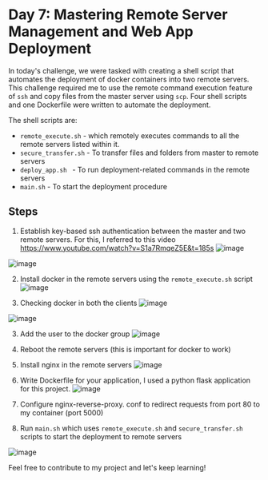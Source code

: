 # Day 7: Mastering Remote Server Management and Web App Deployment

In today's challenge, we were tasked with creating a shell script that automates the deployment of docker containers into two remote servers. This challenge required me to use the remote command execution feature of `ssh`  and copy files from the master server using `scp`. Four shell scripts and one Dockerfile were written to automate the deployment.

The shell scripts are:
- `remote_execute.sh` - which remotely executes commands to all the remote servers listed within it.
- `secure_transfer.sh` - To transfer files and folders from master to remote servers
- `deploy_app.sh ` - To run deployment-related commands in the remote servers
- `main.sh` - To start the deployment procedure

## Steps
1. Establish key-based ssh authentication between the master and two remote servers. For this, I referred to this video https://www.youtube.com/watch?v=S1a7RmqeZ5E&t=185s
![image](https://github.com/sakshirathoree/BashBlaze-7-Days-of-Bash-Scripting-Challenge/assets/67737704/9294fb64-669a-4772-9997-ce13b9201e70)

![image](https://github.com/sakshirathoree/BashBlaze-7-Days-of-Bash-Scripting-Challenge/assets/67737704/4cd2685c-9917-47ab-9ed6-ca715820fa59)

2. Install docker in the remote servers using the `remote_execute.sh` script
![image](https://github.com/sakshirathoree/BashBlaze-7-Days-of-Bash-Scripting-Challenge/assets/67737704/00434b00-cf15-4139-83a7-fda5fcb24ca2)

3. Checking docker in both the clients
![image](https://github.com/sakshirathoree/BashBlaze-7-Days-of-Bash-Scripting-Challenge/assets/67737704/4f684671-62a7-4051-8361-3ee655f5a23f)

![image](https://github.com/sakshirathoree/BashBlaze-7-Days-of-Bash-Scripting-Challenge/assets/67737704/5d03e543-0037-445c-923d-9e31146d52fc)

3. Add the user to the docker group
![image](https://github.com/sakshirathoree/BashBlaze-7-Days-of-Bash-Scripting-Challenge/assets/67737704/c87692ce-d29f-49be-b507-7c47f9324b7c)


4. Reboot the remote servers (this is important for docker to work)
5. Install nginx in the remote servers
![image](https://github.com/sakshirathoree/BashBlaze-7-Days-of-Bash-Scripting-Challenge/assets/67737704/bfe96b4b-805d-4c45-94d5-f06650a1b133)


6. Write Dockerfile for your application, I used a python flask application for this project.
![image](https://github.com/sakshirathoree/BashBlaze-7-Days-of-Bash-Scripting-Challenge/assets/67737704/7ff8aa11-6cfa-4bc2-a4c7-dd3a1579c4bb)


8. Configure nginx-reverse-proxy. conf to redirect requests from port 80 to my container (port 5000)

9. Run `main.sh` which uses `remote_execute.sh` and `secure_transfer.sh` scripts to start the deployment to remote servers

![image](https://github.com/sakshirathoree/BashBlaze-7-Days-of-Bash-Scripting-Challenge/assets/67737704/61099f82-7da2-4f17-9ef2-c2d9659e03a7)



Feel free to contribute to my project and let's keep learning!
